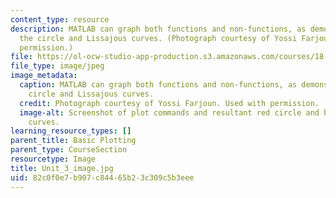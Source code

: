```yaml
---
content_type: resource
description: MATLAB can graph both functions and non-functions, as demonstrated by
  the circle and Lissajous curves. (Photograph courtesy of Yossi Farjoun. Used with
  permission.)
file: https://ol-ocw-studio-app-production.s3.amazonaws.com/courses/18-s997-introduction-to-matlab-programming-fall-2011/82c0f0e7b907c84465b23c309c5b3eee_Unit_3_image.jpg
file_type: image/jpeg
image_metadata:
  caption: MATLAB can graph both functions and non-functions, as demonstrated by the
    circle and Lissajous curves.
  credit: Photograph courtesy of Yossi Farjoun. Used with permission.
  image-alt: Screenshot of plot commands and resultant red circle and black Lissajous
    curves.
learning_resource_types: []
parent_title: Basic Plotting
parent_type: CourseSection
resourcetype: Image
title: Unit_3_image.jpg
uid: 82c0f0e7-b907-c844-65b2-3c309c5b3eee
---
```

